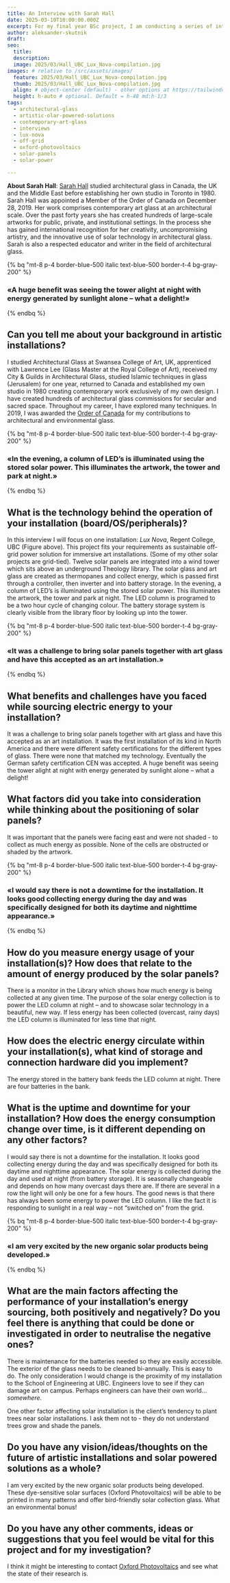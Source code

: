 ```yaml
---
title: An Interview with Sarah Hall
date: 2025-03-10T10:00:00.000Z
excerpt: For my final year BSc project, I am conducting a series of interviews with artists who work with solar-powered solutions. Sarah Hall is the creator of Lux Nova, a sustainable off-grid power solution for immersive art installations.
author: aleksander-skutnik
draft:
seo:
  title:
  description:
  image: 2025/03/Hall_UBC_Lux_Nova-compilation.jpg
images: # relative to /src/assets/images/
  feature: 2025/03/Hall_UBC_Lux_Nova-compilation.jpg
  thumb: 2025/03/Hall_UBC_Lux_Nova-compilation.jpg
  align: # object-center (default) - other options at https://tailwindcss.com/docs/object-position
  height: h-auto # optional. Default = h-48 md:h-1/3
tags:
  - architectural-glass
  - artistic-olar-powered-solutions
  - contemporary-art-glass
  - interviews
  - lux-nova
  - off-grid
  - oxford-photovoltaics
  - solar-panels
  - solar-power

---
```


**About Sarah Hall**: [Sarah Hall](https://sarahhallglass.com) studied architectural glass in Canada, the UK and the Middle East before establishing her own studio in Toronto in 1980. Sarah Hall was appointed a Member of the Order of Canada on December 28, 2019. Her work comprises contemporary art glass at an architectural scale. Over the past forty years she has created hundreds of large-scale artworks for public, private, and institutional settings. In the process she has gained international recognition for her creativity, uncompromising artistry, and the innovative use of solar technology in architectural glass. Sarah is also a respected educator and writer in the field of architectural glass.

{% bq "mt-8 p-4 border-blue-500 italic text-blue-500 border-t-4 bg-gray-200" %}
<h3>«A huge benefit was seeing the tower alight at night with energy generated by sunlight alone – what a delight!»</h3>
{% endbq %}

## Can you tell me about your background in artistic installations?

I studied Architectural Glass at Swansea College of Art, UK, apprenticed with Lawrence Lee (Glass Master at the Royal College of Art), received my City & Guilds in Architectural Glass, studied Islamic techniques in glass (Jerusalem) for one year, returned to Canada and established my own studio in 1980 creating contemporary work exclusively of my own design. I have created hundreds of architectural glass commissions for secular and sacred space. Throughout my career, I have explored many techniques. In 2019, I was awarded the [Order of Canada](https://storage.googleapis.com/wzukusers/user-18903832/documents/0318c7cddc5e4d5695e4a97344af156c/News_Sarah%20Hall_Order%20of%20Canada.pdf) for my contributions to architectural and environmental glass.

{% bq "mt-8 p-4 border-blue-500 italic text-blue-500 border-t-4 bg-gray-200" %}
<h3>«In the evening, a column of LED’s is illuminated using the stored solar power. This illuminates the artwork, the tower and park at night.»</h3>
{% endbq %}

## What is the technology behind the operation of your installation (board/OS/peripherals)?

In this interview I will focus on one installation: *Lux Nova*, Regent College, UBC (Figure above). This project fits your requirements as sustainable off-grid power solution for immersive art installations. (Some of my other solar projects are grid-tied). Twelve solar panels are integrated into a wind tower which sits above an underground Theology library. The solar glass and art glass are created as thermopanes and collect energy, which is passed first through a controller, then inverter and into battery storage. In the evening, a column of LED’s is illuminated using the stored solar power. This illuminates the artwork, the tower and park at night. The LED column is programed to be a two hour cycle of changing colour. The battery storage system is clearly visible from the library floor by looking up into the tower.

{% bq "mt-8 p-4 border-blue-500 italic text-blue-500 border-t-4 bg-gray-200" %}
<h3>«It was a challenge to bring solar panels together with art glass and have this accepted as an art installation.»</h3>
{% endbq %}

## What benefits and challenges have you faced while sourcing electric energy to your installation?

It was a challenge to bring solar panels together with art glass and have this accepted as an art installation. It was the first installation of its kind in North America and there were different safety certifications for the different types of glass. There were none that matched my technology. Eventually the German safety certification CEN was accepted. A huge benefit was seeing the tower alight at night with energy generated by sunlight alone – what a delight!

## What factors did you take into consideration while thinking about the positioning of solar panels?

It was important that the panels were facing east and were not shaded - to collect as much energy as possible. None of the cells are obstructed or shaded by the artwork.

{% bq "mt-8 p-4 border-blue-500 italic text-blue-500 border-t-4 bg-gray-200" %}
<h3>«I would say there is not a downtime for the installation. It looks good collecting energy during the day and was specifically designed for both its daytime and nighttime appearance.»</h3>
{% endbq %}

## How do you measure energy usage of your installation(s)? How does that relate to the amount of energy produced by the solar panels?

There is a monitor in the Library which shows how much energy is being collected at any given time. The purpose of the solar energy collection is to power the LED column at night – and to showcase solar technology in a beautiful, new way. If less energy has been collected (overcast, rainy days) the LED column is illuminated for less time that night.

## How does the electric energy circulate within your installation(s), what kind of storage and connection hardware did you implement?

The energy stored in the battery bank feeds the LED column at night. There are four batteries in the bank.

## What is the uptime and downtime for your installation? How does the energy consumption change over time, is it different depending on any other factors?

I would say there is not a downtime for the installation. It looks good collecting energy during the day and was specifically designed for both its daytime and nighttime appearance. The solar energy is collected during the day and used at night (from battery storage). It is seasonally changeable and depends on how many overcast days there are. If there are several in a row the light will only be one for a few hours. The good news is that there has always been some energy to power the LED column. I like the fact it is responding to sunlight in a real way – not “switched on” from the grid.

{% bq "mt-8 p-4 border-blue-500 italic text-blue-500 border-t-4 bg-gray-200" %}
<h3>«I am very excited by the new organic solar products being developed.»</h3>
{% endbq %}

## What are the main factors affecting the performance of your installation’s energy sourcing, both positively and negatively? Do you feel there is anything that could be done or investigated in order to neutralise the negative ones?

There is maintenance for the batteries needed so they are easily accessible. The exterior of the glass needs to be cleaned bi-annually. This is easy to do. The only consideration I would change is the proximity of my installation to the School of Engineering at UBC. Engineers love to see if they can damage art on campus. Perhaps engineers can have their own world… *somewhere*.

One other factor affecting solar installation is the client’s tendency to plant trees near solar installations. I ask them not to - they do not understand trees grow and shade the panels.

## Do you have any vision/ideas/thoughts on the future of artistic installations and solar powered solutions as a whole?

I am very excited by the new organic solar products being developed. These dye-sensitive solar surfaces (Oxford Photovoltaics) will be able to be printed in many patterns and offer bird-friendly solar collection glass. What an environmental bonus!

## Do you have any other comments, ideas or suggestions that you feel would be vital for this project and for my investigation?

I think it might be interesting to contact [Oxford Photovoltaics](https://www.oxfordpv.com) and see what the state of their research is.